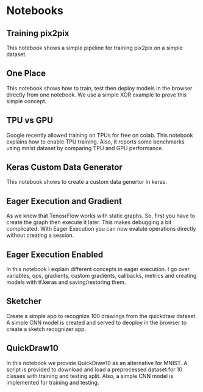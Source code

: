 # Notebooks

## Training pix2pix 

This notebook shows a simple pipeline for training pix2pix on a simple dataset.

## One Place 

This notebook shows how to train, test then deploy models in the browser directly from one notebook. We use a simple XOR example to prove this simple concept.

## TPU vs GPU 

Google recently allowed training on TPUs for free on colab. This notebook explains how to enable TPU training. Also, it reports some benchmarks using mnist dataset by comparing TPU and GPU performance.

## Keras Custom Data Generator 

This notebook shows to create a custom data genertor in keras.

## Eager Execution and Gradient 

As we know that TenosrFlow works with static graphs. So, first you have to create the graph then execute it later. This makes debugging a bit complicated. With Eager Execution you can now evalute operations directly without creating a session. 

## Eager Execution Enabled

In this notebook I explain different concepts in eager execution. I go over variables, ops, gradients, custom gradients, callbacks, metrics and creating models with tf.keras and saving/restoring them. 

## Sketcher 

Create a simple app to recognize 100 drawings from the quickdraw dataset. A simple CNN model is created and served to deoploy in the browser to create a sketch recognizer app. 

## QuickDraw10
In this notebook we provide QuickDraw10 as an alternative for MNIST. A script is provided to download and load a preprocessed dataset for 10 classes with training and testing split. Also, a simple CNN model is implemented for training and testing. 

